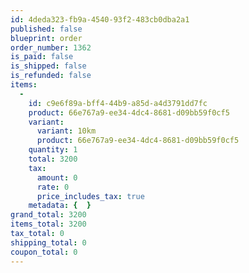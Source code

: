 ```yaml
---
id: 4deda323-fb9a-4540-93f2-483cb0dba2a1
published: false
blueprint: order
order_number: 1362
is_paid: false
is_shipped: false
is_refunded: false
items:
  -
    id: c9e6f89a-bff4-44b9-a85d-a4d3791dd7fc
    product: 66e767a9-ee34-4dc4-8681-d09bb59f0cf5
    variant:
      variant: 10km
      product: 66e767a9-ee34-4dc4-8681-d09bb59f0cf5
    quantity: 1
    total: 3200
    tax:
      amount: 0
      rate: 0
      price_includes_tax: true
    metadata: {  }
grand_total: 3200
items_total: 3200
tax_total: 0
shipping_total: 0
coupon_total: 0
---
```

